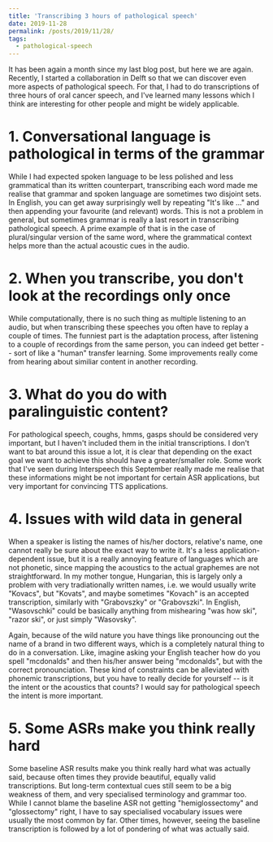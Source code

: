 ```yaml
---
title: 'Transcribing 3 hours of pathological speech'
date: 2019-11-28
permalink: /posts/2019/11/28/
tags:
  - pathological-speech
---
```


It has been again a month since my last blog post, but here we are again. Recently, I started a collaboration
in Delft so that we can discover even more aspects of pathological speech. For that, I had to do transcriptions
of three hours of oral cancer speech, and I've learned many lessons which I think are interesting for other people and might be
widely applicable.

# 1. Conversational language is pathological in terms of the grammar

While I had expected spoken language to be less polished and less grammatical than its written counterpart, transcribing
each word made me realise that grammar and spoken language are sometimes two disjoint sets. In English, you can get away
surprisingly well by repeating "It's like ..." and then appending your favourite (and relevant) words. This is not a problem
in general, but sometimes grammar is really a last resort in transcribing pathological speech. A prime example of that is in the
case of plural/singular version of the same word, where the grammatical context helps more than the actual acoustic cues in the
audio. 

# 2. When you transcribe, you don't look at the recordings only once

While computationally, there is no such thing as multiple listening to an audio, but when transcribing these speeches you often have to
replay a couple of times. The funniest part is the adaptation process, after listening to a couple of recordings from the same person, you
can indeed get better -- sort of like a "human" transfer learning. Some improvements really come from hearing about similiar content in
another recording.

# 3. What do you do with paralinguistic content?

For pathological speech, coughs, hmms, gasps should be considered very important, but I haven't included them in the initial transcriptions. 
I don't want to bat around this issue a lot, it is clear that depending on the exact goal we want to achieve this should have a greater/smaller
role. Some work that I've seen during Interspeech this September really made me realise that these informations might be not important for certain
ASR applications, but very important for convincing TTS applications.

# 4. Issues with wild data in general

When a speaker is listing the names of his/her doctors, relative's name, one cannot really be sure about the exact way to write it. It's a less application-dependent
issue, but it is a really annoying feature of languages which are not phonetic, since mapping the acoustics to the actual graphemes are not straightforward. In my mother tongue,
Hungarian, this is largely only a problem with very tradiationally written names, i.e. we would usually write "Kovacs", but "Kovats", and maybe sometimes "Kovach" is an accepted
transcription, similarly with "Grabovszky" or "Grabovszki". In English, "Wasovschki" could be basically anything from mishearing "was how ski", "razor ski", or just simply "Wasovsky". 

Again, because of the wild nature you have things like pronouncing out the name of a brand in two different ways, which is a completely natural thing to do in a conversation. Like,
imagine asking your English teacher how do you spell "mcdonalds" and then his/her answer being "mcdonalds", but with the correct pronounciation. These kind of constraints can be alleviated
with phonemic transcriptions, but you have to really decide for yourself -- is it the intent or the acoustics that counts? I would say for pathological speech the intent is more important.

# 5. Some ASRs make you think really hard

Some baseline ASR results make you think really hard what was actually said, because often times they provide beautiful, equally valid transcriptions. But long-term contextual cues still
seem to be a big weakness of them, and very specialised terminology and grammar too. While I cannot blame the baseline ASR not getting "hemiglossectomy" and "glossectomy" right, I have to say
specialised vocabulary issues were usually the most common by far. Other times, however, seeing the baseline transcription is followed by a lot of pondering of what was actually said.


